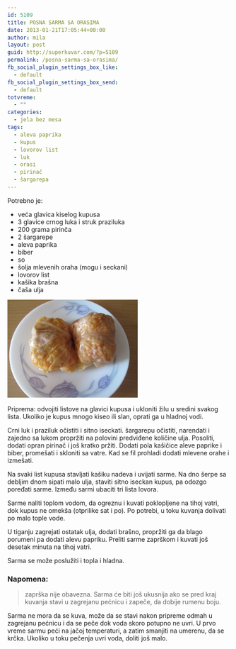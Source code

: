 ```yaml
---
id: 5109
title: POSNA SARMA SA ORASIMA
date: 2013-01-21T17:05:44+00:00
author: mila
layout: post
guid: http://superkuvar.com/?p=5109
permalink: /posna-sarma-sa-orasima/
fb_social_plugin_settings_box_like:
  - default
fb_social_plugin_settings_box_send:
  - default
totvreme:
  - ""
categories:
  - jela bez mesa
tags:
  - aleva paprika
  - kupus
  - lovorov list
  - luk
  - orasi
  - pirinač
  - šargarepa
---
```

Potrebno je:

  * veća glavica kiselog kupusa
  * 3 glavice crnog luka i struk praziluka
  * 200 grama pirinča
  * 2 šargarepe
  * aleva paprika
  * biber
  * so
  * šolja mlevenih oraha (mogu i seckani)
  * lovorov list
  * kašika brašna
  * čaša ulja

<img class="alignnone size-medium wp-image-5111" src="/wp-content/uploads/2013/01/Posnasarmasaorasima-e1358614141576.jpg" alt="Posnasarmasaorasima" width="295" height="221" /> 

Priprema: odvojiti listove na glavici kupusa i ukloniti žilu u sredini svakog lista. Ukoliko je kupus mnogo kiseo ili slan, oprati ga u hladnoj vodi.

Crni luk i praziluk očistiti i sitno iseckati. šargarepu očistiti, narendati i zajedno sa lukom propržiti na polovini predviđene količine ulja. Posoliti, dodati opran pirinač i još kratko pržiti. Dodati pola kašičice aleve paprike i biber, promešati i skloniti sa vatre. Kad se fil prohladi dodati mlevene orahe i izmešati.

Na svaki list kupusa stavljati kašiku nadeva i uvijati sarme. Na dno šerpe sa debljim dnom sipati malo ulja, staviti sitno iseckan kupus, pa odozgo poređati sarme. Između sarmi ubaciti tri lista lovora.

Sarme naliti toplom vodom, da ogreznu i kuvati poklopljene na tihoj vatri, dok kupus ne omekša (otprilike sat i po). Po potrebi, u toku kuvanja dolivati po malo tople vode.

U tiganju zagrejati ostatak ulja, dodati brašno, propržiti ga da blago porumeni pa dodati alevu papriku. Preliti sarme zaprškom i kuvati još desetak minuta na tihoj vatri.

Sarma se može poslužiti i topla i hladna.

### Napomena:
> zaprška nije obavezna. Sarma će biti još ukusnija ako se pred kraj kuvanja stavi u zagrejanu pećnicu i zapeče, da dobije rumenu boju.

Sarma ne mora da se kuva, može da se stavi nakon pripreme odmah u zagrejanu pećnicu i da se peče dok voda skoro potupno ne uvri. U prvo vreme sarmu peći na jačoj temperaturi, a zatim smanjiti na umerenu, da se krčka. Ukoliko u toku pečenja uvri voda, doliti još malo.